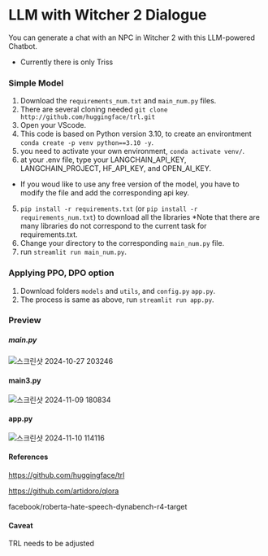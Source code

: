 # LLM with Witcher 2 Dialogue

You can generate a chat with an NPC in Witcher 2 with this LLM-powered Chatbot.

* Currently there is only Triss

### Simple Model

1. Download the `requirements_num.txt` and `main_num.py` files.
2. There are several cloning needed `git clone http://github.com/huggingface/trl.git`
3. Open your VScode.
4. This code is based on Python version 3.10, to create an environtment `conda create -p venv python==3.10 -y`.
5. you need to activate your own environment, `conda activate venv/`.
6. at your .env file, type your LANGCHAIN_API_KEY, LANGCHAIN_PROJECT, HF_API_KEY, and OPEN_AI_KEY.
* If you woud like to use any free version of the model, you have to modify the file and add the corresponding api key.
5. `pip install -r requirements.txt` (or `pip install -r requirements_num.txt`) to download all the libraries *Note that there are many libraries do not correspond to the current task for requirements.txt.
6. Change your directory to the corresponding `main_num.py` file.
7. run `streamlit run main_num.py`.

### Applying PPO, DPO option
1. Download folders `models` and `utils`, and `config.py` `app.py`.
2. The process is same as above, run `streamlit run app.py`.

### Preview
##### main.py
![스크린샷 2024-10-27 203246](https://github.com/user-attachments/assets/d870db95-6676-4361-91b7-3ac0aa907537)

#### main3.py
![스크린샷 2024-11-09 180834](https://github.com/user-attachments/assets/15db1cf5-e471-459b-a1de-5968ac555da0)

#### app.py
![스크린샷 2024-11-10 114116](https://github.com/user-attachments/assets/8fb582d0-f08a-4411-b636-a796caaca926)

#### References

https://github.com/huggingface/trl

https://github.com/artidoro/qlora

facebook/roberta-hate-speech-dynabench-r4-target

#### Caveat

TRL needs to be adjusted
